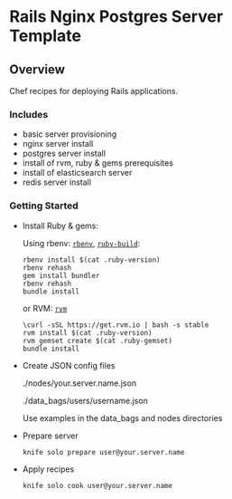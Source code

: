 # Rails Nginx Postgres Server Template

## Overview

Chef recipes for deploying Rails applications.

### Includes
* basic server provisioning
* nginx server install
* postgres server install
* install of rvm, ruby & gems prerequisites
* install of elasticsearch server
* redis server install

### Getting Started

* Install Ruby & gems:

  Using rbenv:
 [`rbenv`](https://github.com/sstephenson/rbenv#basic-github-checkout), [`ruby-build`](https://github.com/sstephenson/ruby-build#installing-as-an-rbenv-plugin-recommended):

  ```shell
  rbenv install $(cat .ruby-version)
  rbenv rehash
  gem install bundler
  rbenv rehash
  bundle install
  ```

  or RVM:
  [`rvm`](http://rvm.io/)

  ```shell
  \curl -sSL https://get.rvm.io | bash -s stable
  rvm install $(cat .ruby-version)
  rvm gemset create $(cat .ruby-gemset)
  bundle install
  ```

* Create JSON config files

  ./nodes/your.server.name.json

  ./data_bags/users/username.json

  Use examples in the data_bags and nodes directories

* Prepare server

  ```shell
  knife solo prepare user@your.server.name
  ```

* Apply recipes

  ```shell
  knife solo cook user@your.server.name
  ```
